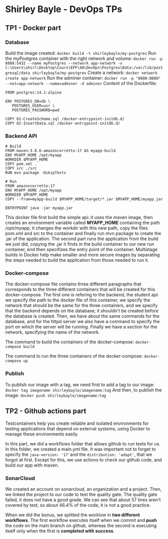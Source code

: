 # Shirley Bayle - DevOps TPs

## TP1 - Docker part
### Database
Build the image created:
`docker build -t shirleybayle/my-postgres`
Run the myPostgres container with the right network and volume:
`docker run -p 8888:5432 --name myPostgres --network app-network -v C:\Users\shirl\Desktop\Cours\EPF\4A\DevOps\Postgres\Data:/var/lib/postgresql/data shirleybayle/my-postgres`
Create a network:
`docker network create app-network`
Run the adminer container:
`docker run -p "8080:8080" --net=app-network --name=adminer -d adminer`
Content of the Dockerfile:
```
FROM postgres:14.1-alpine

ENV POSTGRES_DB=db \
   POSTGRES_USER=usr \
   POSTGRES_PASSWORD=pwd 

COPY 01-CreateScheme.sql /docker-entrypoint-initdb.d/
COPY 02-InsertData.sql /docker-entrypoint-initdb.d/
```

### Backend API
```
# Build
FROM maven:3.8.6-amazoncorretto-17 AS myapp-build
ENV MYAPP_HOME /opt/myapp
WORKDIR $MYAPP_HOME
COPY pom.xml .
COPY src ./src
RUN mvn package -DskipTests

# Run
FROM amazoncorretto:17
ENV MYAPP_HOME /opt/myapp
WORKDIR $MYAPP_HOME
COPY --from=myapp-build $MYAPP_HOME/target/*.jar $MYAPP_HOME/myapp.jar

ENTRYPOINT java -jar myapp.jar
```

This docker file first build the simple api: it uses the maven image, then creates an environment variable called **MYAPP_HOME** containing the path */opt/myapp*, it changes the workdir with this new path, copy the files pom.xml and src to the container and finally run mvn package to create the .jar of the application. The second part runs the application from the build we just did, copying the .jar it finds in the build container to our new run container, end then specifizes the entry point of the container.
Multistage builds in Docker help make smaller and more secure images by separating the steps needed to build the application from those needed to run it.

### Docker-compose
The docker-compose file contains three different paragraphs that corresponds to the three different containers that will be created for this docker-compose. The first one is refering to the backend, the student api: we specify the path to the docker file of this container, we specify the network that should be the same for the three containers, and we specify that the backend depends on the database; it shouldn't be created before the database is created. Then, we have about the same commands for the database, and for the httpd server we also have a command to specify the port on which the server will be running. Finally we have a section for the network, specifying the name of the network.

The command to build the containers of the docker-compose:
`docker-compose build`

The command to run the three containers of the docker-compose:
`docker-compose up` 

### Publish
To publish our image with a tag, we need first to add a tag to our image:
`docker tag imagename shirleybayle/imagename:tag`
And then, to publish the image:
`docker push shirleybayle/imagename:tag`

## TP2 - Github actions part
Testcontainers help you create reliable and isolated environments for testing applications that depend on external systems, using Docker to manage these environments easily.

In this part, we did a workflows folder that allows github to run tests for us. In this folder, we created a main.yml file. It was important not to forget to specify the `java-version: '17'`and the `distribution: 'adopt'`, that we forgot at first. Except for this, we use actions to check our github code, and build our app with maven.

### SonarCloud
We created an account on sonarcloud, an organization and a project. Then, we linked the project to our code to test the quality gate.
The quality gate failed, it does not have a good grade. We can see that about 57 lines aren't covered by test, so about 46.4% of the code, it is not a good practice.

When we did the bonus, we splitted the worklow in **two different workflows**. The first workflow executes itself when we commit and **push** the code on the main branch on github, whereas the second is executing itself only when the first is **completed with success**.